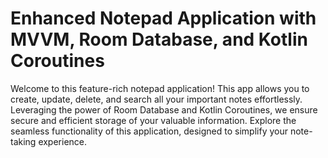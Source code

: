 # Enhanced Notepad Application with MVVM, Room Database, and Kotlin Coroutines

Welcome to this feature-rich notepad application! This app allows you to create, update, delete, and search all your important
notes effortlessly. Leveraging the power of Room Database and Kotlin Coroutines, we ensure secure and efficient storage of your
valuable information. Explore the seamless functionality of this application, designed to simplify your note-taking experience.

